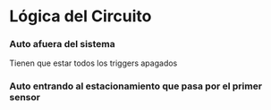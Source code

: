 # Lógica del Circuito

### Auto afuera del sistema
Tienen que estar todos los triggers apagados

### Auto entrando al estacionamiento que pasa por el primer sensor
